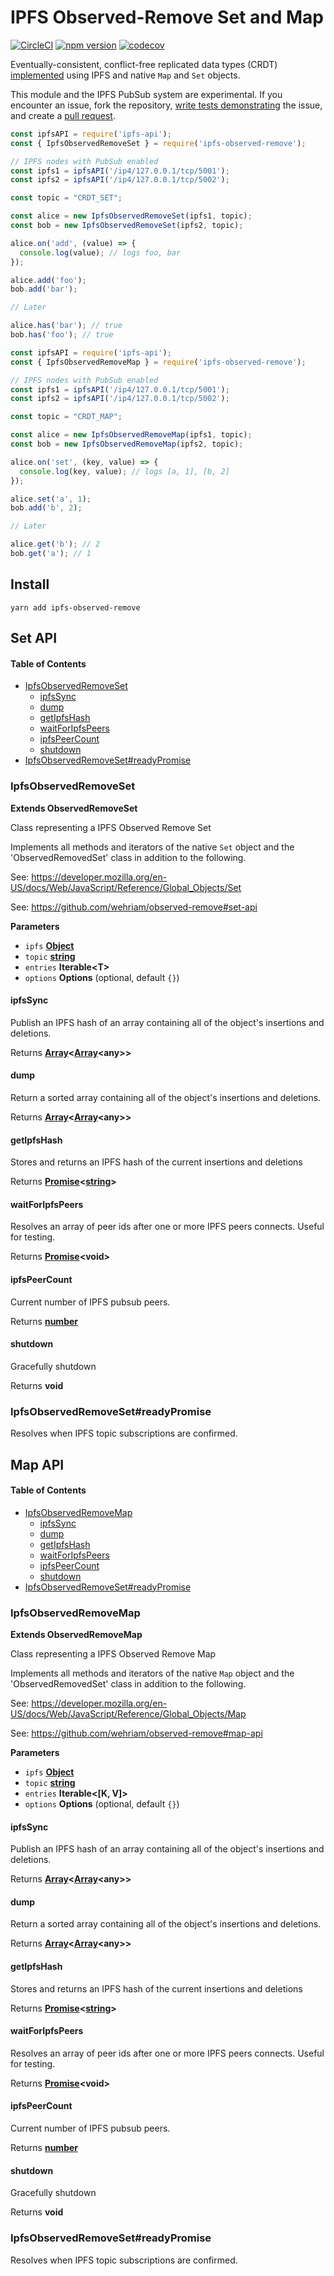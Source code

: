 # IPFS Observed-Remove Set and Map

[![CircleCI](https://circleci.com/gh/wehriam/ipfs-observed-remove.svg?style=svg)](https://circleci.com/gh/wehriam/ipfs-observed-remove) [![npm version](https://badge.fury.io/js/ipfs-observed-remove.svg)](http://badge.fury.io/js/ipfs-observed-remove) [![codecov](https://codecov.io/gh/wehriam/ipfs-observed-remove/branch/master/graph/badge.svg)](https://codecov.io/gh/wehriam/ipfs-observed-remove)

Eventually-consistent, conflict-free replicated data types (CRDT) [implemented](https://github.com/wehriam/ipfs-observed-remove/blob/master/src/index.js) using IPFS and native `Map` and `Set` objects.

This module and the IPFS PubSub system are experimental. If you encounter an issue, fork the repository, [write tests demonstrating](https://github.com/wehriam/ipfs-observed-remove/tree/master/tests) the issue, and create a [pull request](https://github.com/wehriam/ipfs-observed-remove).

```js
const ipfsAPI = require('ipfs-api');
const { IpfsObservedRemoveSet } = require('ipfs-observed-remove');

// IPFS nodes with PubSub enabled
const ipfs1 = ipfsAPI('/ip4/127.0.0.1/tcp/5001'); 
const ipfs2 = ipfsAPI('/ip4/127.0.0.1/tcp/5002');

const topic = "CRDT_SET";

const alice = new IpfsObservedRemoveSet(ipfs1, topic);
const bob = new IpfsObservedRemoveSet(ipfs2, topic);

alice.on('add', (value) => {
  console.log(value); // logs foo, bar
});

alice.add('foo');
bob.add('bar');

// Later

alice.has('bar'); // true
bob.has('foo'); // true
```

```js
const ipfsAPI = require('ipfs-api');
const { IpfsObservedRemoveMap } = require('ipfs-observed-remove');

// IPFS nodes with PubSub enabled
const ipfs1 = ipfsAPI('/ip4/127.0.0.1/tcp/5001'); 
const ipfs2 = ipfsAPI('/ip4/127.0.0.1/tcp/5002');

const topic = "CRDT_MAP";

const alice = new IpfsObservedRemoveMap(ipfs1, topic);
const bob = new IpfsObservedRemoveMap(ipfs2, topic);

alice.on('set', (key, value) => {
  console.log(key, value); // logs [a, 1], [b, 2]
});

alice.set('a', 1);
bob.add('b', 2);

// Later

alice.get('b'); // 2
bob.get('a'); // 1
```

## Install

`yarn add ipfs-observed-remove`

## Set API

<!-- Generated by documentation.js. Update this documentation by updating the source code. -->

#### Table of Contents

-   [IpfsObservedRemoveSet](#ipfsobservedremoveset)
    -   [ipfsSync](#ipfssync)
    -   [dump](#dump)
    -   [getIpfsHash](#getipfshash)
    -   [waitForIpfsPeers](#waitforipfspeers)
    -   [ipfsPeerCount](#ipfspeercount)
    -   [shutdown](#shutdown)
-   [IpfsObservedRemoveSet#readyPromise](#ipfsobservedremovesetreadypromise)

### IpfsObservedRemoveSet

**Extends ObservedRemoveSet**

Class representing a IPFS Observed Remove Set

Implements all methods and iterators of the native `Set` object and the 'ObservedRemovedSet' class in addition to the following.

See: <https://developer.mozilla.org/en-US/docs/Web/JavaScript/Reference/Global_Objects/Set>

See: <https://github.com/wehriam/observed-remove#set-api>

**Parameters**

-   `ipfs` **[Object](https://developer.mozilla.org/docs/Web/JavaScript/Reference/Global_Objects/Object)** 
-   `topic` **[string](https://developer.mozilla.org/docs/Web/JavaScript/Reference/Global_Objects/String)** 
-   `entries` **Iterable&lt;T>** 
-   `options` **Options**  (optional, default `{}`)

#### ipfsSync

Publish an IPFS hash of an array containing all of the object's insertions and deletions.

Returns **[Array](https://developer.mozilla.org/docs/Web/JavaScript/Reference/Global_Objects/Array)&lt;[Array](https://developer.mozilla.org/docs/Web/JavaScript/Reference/Global_Objects/Array)&lt;any>>** 

#### dump

Return a sorted array containing all of the object's insertions and deletions.

Returns **[Array](https://developer.mozilla.org/docs/Web/JavaScript/Reference/Global_Objects/Array)&lt;[Array](https://developer.mozilla.org/docs/Web/JavaScript/Reference/Global_Objects/Array)&lt;any>>** 

#### getIpfsHash

Stores and returns an IPFS hash of the current insertions and deletions

Returns **[Promise](https://developer.mozilla.org/docs/Web/JavaScript/Reference/Global_Objects/Promise)&lt;[string](https://developer.mozilla.org/docs/Web/JavaScript/Reference/Global_Objects/String)>** 

#### waitForIpfsPeers

Resolves an array of peer ids after one or more IPFS peers connects. Useful for testing.

Returns **[Promise](https://developer.mozilla.org/docs/Web/JavaScript/Reference/Global_Objects/Promise)&lt;void>** 

#### ipfsPeerCount

Current number of IPFS pubsub peers.

Returns **[number](https://developer.mozilla.org/docs/Web/JavaScript/Reference/Global_Objects/Number)** 

#### shutdown

Gracefully shutdown

Returns **void** 

### IpfsObservedRemoveSet#readyPromise

Resolves when IPFS topic subscriptions are confirmed.

## Map API

<!-- Generated by documentation.js. Update this documentation by updating the source code. -->

#### Table of Contents

-   [IpfsObservedRemoveMap](#ipfsobservedremovemap)
    -   [ipfsSync](#ipfssync)
    -   [dump](#dump)
    -   [getIpfsHash](#getipfshash)
    -   [waitForIpfsPeers](#waitforipfspeers)
    -   [ipfsPeerCount](#ipfspeercount)
    -   [shutdown](#shutdown)
-   [IpfsObservedRemoveSet#readyPromise](#ipfsobservedremovesetreadypromise)

### IpfsObservedRemoveMap

**Extends ObservedRemoveMap**

Class representing a IPFS Observed Remove Map

Implements all methods and iterators of the native `Map` object and the 'ObservedRemovedSet' class in addition to the following.

See: <https://developer.mozilla.org/en-US/docs/Web/JavaScript/Reference/Global_Objects/Map>

See: <https://github.com/wehriam/observed-remove#map-api>

**Parameters**

-   `ipfs` **[Object](https://developer.mozilla.org/docs/Web/JavaScript/Reference/Global_Objects/Object)** 
-   `topic` **[string](https://developer.mozilla.org/docs/Web/JavaScript/Reference/Global_Objects/String)** 
-   `entries` **Iterable&lt;\[K, V]>** 
-   `options` **Options**  (optional, default `{}`)

#### ipfsSync

Publish an IPFS hash of an array containing all of the object's insertions and deletions.

Returns **[Array](https://developer.mozilla.org/docs/Web/JavaScript/Reference/Global_Objects/Array)&lt;[Array](https://developer.mozilla.org/docs/Web/JavaScript/Reference/Global_Objects/Array)&lt;any>>** 

#### dump

Return a sorted array containing all of the object's insertions and deletions.

Returns **[Array](https://developer.mozilla.org/docs/Web/JavaScript/Reference/Global_Objects/Array)&lt;[Array](https://developer.mozilla.org/docs/Web/JavaScript/Reference/Global_Objects/Array)&lt;any>>** 

#### getIpfsHash

Stores and returns an IPFS hash of the current insertions and deletions

Returns **[Promise](https://developer.mozilla.org/docs/Web/JavaScript/Reference/Global_Objects/Promise)&lt;[string](https://developer.mozilla.org/docs/Web/JavaScript/Reference/Global_Objects/String)>** 

#### waitForIpfsPeers

Resolves an array of peer ids after one or more IPFS peers connects. Useful for testing.

Returns **[Promise](https://developer.mozilla.org/docs/Web/JavaScript/Reference/Global_Objects/Promise)&lt;void>** 

#### ipfsPeerCount

Current number of IPFS pubsub peers.

Returns **[number](https://developer.mozilla.org/docs/Web/JavaScript/Reference/Global_Objects/Number)** 

#### shutdown

Gracefully shutdown

Returns **void** 

### IpfsObservedRemoveSet#readyPromise

Resolves when IPFS topic subscriptions are confirmed.
